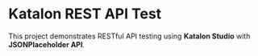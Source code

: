 # Katalon REST API Test

This project demonstrates RESTful API testing using **Katalon Studio** with **JSONPlaceholder API**.
